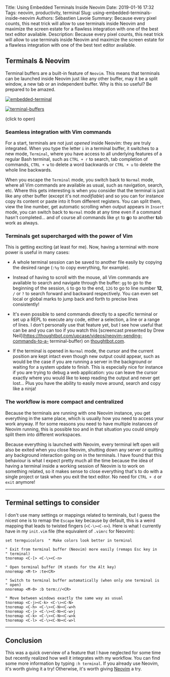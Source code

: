 Title: Using Embedded Terminals Inside Neovim
Date: 2019-01-16 17:32
Tags: neovim, productivity, terminal
Slug: using-embedded-terminals-inside-neovim
Authors: Sébastien Lavoie
Summary: Because every pixel counts, this neat trick will allow to use terminals inside Neovim and maximize the screen estate for a flawless integration with one of the best text editor available.
Description: Because every pixel counts, this neat trick will allow to use terminals inside Neovim and maximize the screen estate for a flawless integration with one of the best text editor available.


## Terminals & Neovim

Terminal buffers are a built-in feature of `Neovim`. This means that
terminals can be launched inside Neovim just like any other buffer, may
it be a split window, a new tab or an independent buffer. Why is this so
useful? Be prepared to be amazed.

<a href="{static}/images/posts/0006_using-embedded-terminals-inside-neovim/work_on_article.png"><img src="{static}/images/posts/0006_using-embedded-terminals-inside-neovim/work_on_article.png" alt="embedded-terminal" class="max-size-img-post"></a>

<a href="{static}/images/posts/0006_using-embedded-terminals-inside-neovim/terminal_buffers.png"><img src="{static}/images/posts/0006_using-embedded-terminals-inside-neovim/terminal_buffers.png" alt="terminal-buffers" class="max-size-img-post"></a>

(click to open)


### Seamless integration with Vim commands

For a start, terminals are not just _opened_ inside Neovim: they are
truly integrated. When you type the letter `i` in a terminal buffer,
it switches to a new mode, `Terminal`, where you have access to all
underlying features of a regular Bash terminal, such as `CTRL + r`
to search, tab completion of commands, `CTRL + w` to delete a word
backwards or `CTRL + u` to delete the whole line backwards.

When you escape the `Terminal` mode, you switch back to `Normal` mode,
where all Vim commands are available as usual, such as navigation,
search, etc. Where this gets interesting is when you consider that the
terminal is just like any other buffer (except it's not _modifiable_)
and so you can for instance copy its content or paste into it from
different registers. You can split them, view the line number, get
automatic scrolling when output appears in `Insert` mode, you can switch
back to `Normal` mode at any time even if a command hasn't completed...
and of course all commands like `gt` to **g**o to another **t**ab work
as always.

### Terminals get supercharged with the power of Vim

This is getting exciting (at least for me). Now, having a terminal with
more power is useful in many cases:

- A whole terminal session can be saved to another file easily by
copying the desired range (`:%y` to copy everything, for example).

- Instead of having to scroll with the mouse, all Vim commands are
available to search and navigate through the buffer: `gg` to go to the
beginning of the session, `G` to go to the end, `12G` to go to line
number **12**, `/` or `?` to search forward and backward respectively.
You can even set local or global marks to jump back and forth to precise
lines consistently!

- It's even possible to send commands directly to a specific
terminal or set up a REPL to execute any code, either a
selection, a line or a range of lines. I don't personally
use that feature yet, but I see how useful that can be and
you can too if you watch this [screencast presented by Drew
Neil](https://thoughtbot.com/upcase/videos/neovim-sending-commands-to-a-
terminal-buffer) on
[thoughtbot.com](https://thoughtbot.com).

- If the terminal is opened in `Normal` mode, the cursor and the current
position are kept intact even though new output could appear, such as
would be the case if you are running a server in the background or
waiting for a system update to finish. This is especially nice for
instance if you are trying to debug a web application: you can leave the
cursor exactly where you would like to keep reading the output and never
get lost... Plus you have the ability to easily move around, search and
copy like a ninja!


### The workflow is more compact and centralized

Because the terminals are running with one Neovim instance, you get
everything in the same place, which is usually how you need to access
your work anyway. If for some reasons you need to have multiple
instances of Neovim running, this is possible too and in that situation
you could simply split them into different workspaces.

Because everything is launched with Neovim, every terminal left open
will also be exited when you close Neovim, shutting down any server
or quitting any background interaction going on in the terminals. I
have found that this behaviour is what I expect pretty much all the
time because the idea of having a terminal inside a working session
of Neovim is to work on something related, so it makes sense to close
everything that's to do with a single project or task when you exit the
text editor. No need for `CTRL + d` or `exit` anymore!

---

## Terminal settings to consider

I don't use many settings or mappings related to terminals, but I guess
the nicest one is to remap the `Escape` key because by default, this is
a weird mapping that leads to twisted fingers (`<C-\><C-n>`). Here is
what I currently have in my `init.vim` file (the equivalent of `.vimrc`
for Neovim):

~~~~{.vim}
set termguicolors  " Make colors look better in terminal

" Exit from terminal buffer (Neovim) more easily (remaps Esc key in
" terminal)
tnoremap <C-[> <C-\><C-n>

" Open terminal buffer (M stands for the Alt key)
nnoremap <M-t> :te<CR>

" Switch to terminal buffer automatically (when only one terminal is
" open)
nnoremap <M-0> :b term://<CR>

" Move between windows exactly the same way as usual
tnoremap <C-j><C-k> <C-\><C-N>
tnoremap <C-h> <C-\><C-N><C-w>h
tnoremap <C-j> <C-\><C-N><C-w>j
tnoremap <C-k> <C-\><C-N><C-w>k
tnoremap <C-l> <C-\><C-N><C-w>l
~~~~


---

## Conclusion

This was a quick overview of a feature that I have neglected for some
time but recently realized how well it integrates with my workflow. You
can find some more information by typing `:h terminal`. If you already
use Neovim, it's worth giving it a try! Otherwise, it's worth giving
[Neovim](https://neovim.io/) a try.
